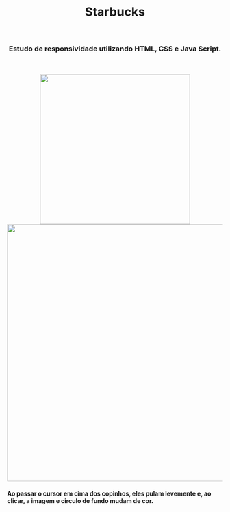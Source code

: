 <h1 align="center">
  Starbucks</h1>
<br>
<h3 align="center">Estudo de responsividade utilizando HTML, CSS e Java Script.</h3>
<br>
<br>
<div align="center">
  <img width="350px" src="https://github.com/feliperyo/starbucks/blob/master/img/mobile%20e%20tablet%20EDITADO.png?raw=true" /> 
</div>

<div align="center">
  <img width="600px" src="https://github.com/feliperyo/starbucks/blob/master/img/desktop%20EDITADO.png?raw=true"/>
</div>
<h4>Ao passar o cursor em cima dos copinhos, eles pulam levemente e, ao clicar, a imagem e circulo de fundo mudam de cor.</h4>
